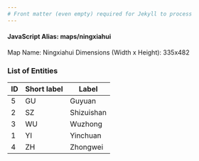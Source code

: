 ```yaml
---
# Front matter (even empty) required for Jekyll to process
---
```


#### JavaScript Alias: maps/ningxiahui

Map Name: Ningxiahui
Dimensions (Width x Height): 335x482





### List of Entities

ID | Short label | Label
---|---|---|
5|GU|Guyuan
2|SZ|Shizuishan
3|WU|Wuzhong
1|YI|Yinchuan
4|ZH|Zhongwei

